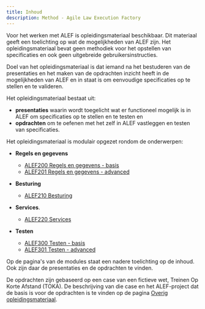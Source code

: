```yaml
---
title: Inhoud
description: Method - Agile Law Execution Factory
---
```


Voor het werken met ALEF is opleidingsmateriaal beschikbaar. Dit materiaal geeft een toelichting op wat de mogelijkheden van ALEF zijn. Het opleidingsmateriaal bevat geen methodiek voor het opstellen van specificaties en ook geen uitgebreide gebruikersinstructies.

Doel van het opleidingsmateriaal is dat iemand na het bestuderen van de presentaties en het maken van de opdrachten inzicht heeft in de mogelijkheden van ALEF en in staat is om eenvoudige specificaties op te stellen en te valideren.

Het opleidingsmateriaal bestaat uit:
- **presentaties** waarin wordt toegelicht wat er functioneel mogelijk is in ALEF om specificaties op te stellen en te testen en
- **opdrachten** om te oefenen met het zelf in ALEF vastleggen en testen van specificaties.

Het opleidingsmateriaal is modulair opgezet rondom de onderwerpen:

- **Regels en gegevens**
  - [ALEF200 Regels en gegevens - basis](../ALEF/02-ALEF200.md)
  - [ALEF201 Regels en gegevens - advanced](../ALEF/03-ALEF201.md)

- **Besturing**
  - [ALEF210 Besturing](../ALEF/04-ALEF210.md)

- **Services**.
  - [ALEF220 Services](../ALEF/05-ALEF220.md)

- **Testen**
  - [ALEF300 Testen - basis](../ALEF/06-ALEF300.md)
  - [ALEF301 Testen - advanced](../ALEF/07-ALEF301.md)

Op de pagina's van de modules staat een nadere toelichting op de inhoud. Ook zijn daar de presentaties en de opdrachten te vinden.

De opdrachten zijn gebaseerd op een case van een fictieve wet, Treinen Op Korte Afstand (TOKA). De beschrijving van die case en het ALEF-project dat de basis is voor de opdrachten is te vinden op de pagina [Overig opleidingsmateriaal](../ALEF/08-overig.md).
